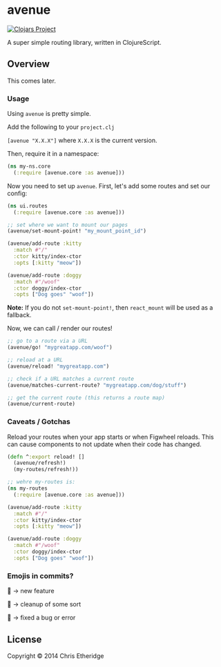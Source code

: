 # avenue

[![Clojars Project](https://img.shields.io/clojars/v/avenue.svg)](https://clojars.org/avenue)

A super simple routing library, written in ClojureScript.

## Overview

This comes later.

### Usage

Using `avenue` is pretty simple.

Add the following to your `project.clj`

`[avenue "X.X.X"]` where `X.X.X` is the current version.

Then, require it in a namespace:

```clj
(ns my-ns.core
  (:require [avenue.core :as avenue]))
```

Now you need to set up `avenue`. First, let's add some routes and set our config:

```clj
(ns ui.routes
  (:require [avenue.core :as avenue]))

;; set where we want to mount our pages
(avenue/set-mount-point! "my_mount_point_id")

(avenue/add-route :kitty
  :match #"/"
  :ctor kitty/index-ctor
  :opts [:kitty "meow"])

(avenue/add-route :doggy
  :match #"/woof"
  :ctor doggy/index-ctor
  :opts ["Dog goes" "woof"])
```

**Note:** If you do not `set-mount-point!`, then `react_mount` will be used as a fallback.

Now, we can call / render our routes!

```clj
;; go to a route via a URL
(avenue/go! "mygreatapp.com/woof")

;; reload at a URL
(avenue/reload! "mygreatapp.com")

;; check if a URL matches a current route
(avenue/matches-current-route? "mygreatapp.com/dog/stuff")

;; get the current route (this returns a route map)
(avenue/current-route)
```

### Caveats / Gotchas

Reload your routes when your app starts or when Figwheel reloads. This can cause components to not update when their code has changed.

```clj
(defn ^:export reload! []
  (avenue/refresh!)
  (my-routes/refresh!))

;; wehre my-routes is:
(ns my-routes
  (:require [avenue.core :as avenue]))

(avenue/add-route :kitty
  :match #"/"
  :ctor kitty/index-ctor
  :opts [:kitty "meow"])

(avenue/add-route :doggy
  :match #"/woof"
  :ctor doggy/index-ctor
  :opts ["Dog goes" "woof"])

```

### Emojis in commits?

🌱 → new feature

🍂 → cleanup of some sort

🍁 → fixed a bug or error

## License

Copyright © 2014 Chris Etheridge

